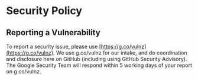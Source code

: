 # Security Policy

## Reporting a Vulnerability

To report a security issue, please use [https://g.co/vulnz](https://g.co/vulnz).
We use g.co/vulnz for our intake, and do coordination and disclosure here on
GitHub (including using GitHub Security Advisory). The Google Security Team will
respond within 5 working days of your report on g.co/vulnz.
